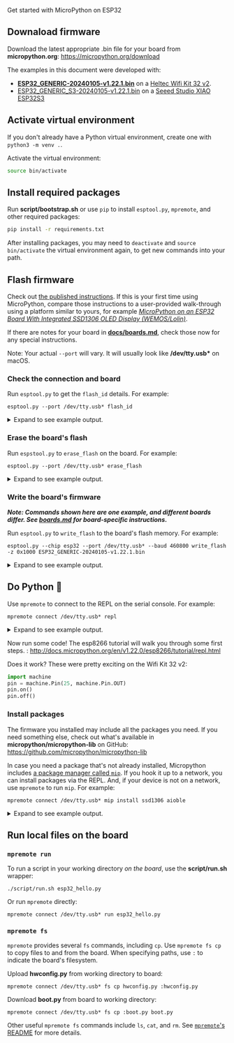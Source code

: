 Get started with MicroPython on ESP32

## Downaload firmware

Download the latest appropriate .bin file for your board from **micropython.org**:
<https://micropython.org/download>

The examples in this document were developed with:

* [**ESP32_GENERIC-20240105-v1.22.1.bin**](https://micropython.org/resources/firmware/ESP32_GENERIC-20240105-v1.22.1.bin) on a [Heltec Wifi Kit 32 v2](https://resource.heltec.cn/download/WiFi_Kit_32/WiFi%20Kit32.pdf).
* [ESP32_GENERIC_S3-20240105-v1.22.1.bin](https://micropython.org/resources/firmware/ESP32_GENERIC_S3-20240105-v1.22.1.bin) on a [Seeed Studio XIAO ESP32S3](https://wiki.seeedstudio.com/xiao_esp32s3_getting_started/)

## Activate virtual environment

If you don't already have a Python virtual environment, create one with `python3 -m venv .`.

Activate the virtual environment:

```bash
source bin/activate
```

## Install required packages

Run **script/bootstrap.sh** or use `pip` to install `esptool.py`, `mpremote`, and other required packages:

```bash
pip install -r requirements.txt
```

After installing packages, you may need to `deactivate` and `source bin/activate` the virtual environment again, to get new commands into your path.

## Flash firmware

Check out [the published instructions](https://docs.micropython.org/en/latest/esp32/tutorial/intro.html). If this is your first time using MicroPython, compare those instructions to a user-provided walk-through using a platform similar to yours, for example [_MicroPython on an ESP32 Board With Integrated SSD1306 OLED Display (WEMOS/Lolin)_](https://www.instructables.com/MicroPython-on-an-ESP32-Board-With-Integrated-SSD1/).

If there are notes for your board in [**docs/boards.md**](boards.md), check those now for any special instructions.

Note: Your actual `--port` will vary. It will usually look like **/dev/tty.usb\*** on macOS.

### Check the connection and board

Run `esptool.py` to get the `flash_id` details. For example:

```shell
esptool.py --port /dev/tty.usb* flash_id
```

<details><summary>Expand to see example output.</summary>
<p>

```text
(micropython) % esptool.py --port /dev/tty.usb* flash_id  
esptool.py v4.7.0
Serial port /dev/tty.usbserial-0001
Connecting......
Detecting chip type... Unsupported detection protocol, switching and trying again...
Connecting.......
Detecting chip type... ESP32
Chip is ESP32-D0WDQ6 (revision v1.0)
Features: WiFi, BT, Dual Core, 240MHz, VRef calibration in efuse, Coding Scheme None
Crystal is 26MHz
MAC: 30:ae:a4:bb:47:40
Uploading stub...
Running stub...
Stub running...
Manufacturer: c8
Device: 4017
Detected flash size: 8MB
Hard resetting via RTS pin...
```

</p>
</details>

### Erase the board's flash

Run `espstool.py` to `erase_flash` on the board. For example:

```shell
esptool.py --port /dev/tty.usb* erase_flash
```

<details><summary>Expand to see example output.</summary>
<p>

```text
(micropython) % esptool.py --port /dev/tty.usb* erase_flash
esptool.py v4.7.0
Serial port /dev/tty.usbserial-0001
Connecting.........
Detecting chip type... Unsupported detection protocol, switching and trying again...
Connecting.....
Detecting chip type... ESP32
Chip is ESP32-D0WDQ6 (revision v1.0)
Features: WiFi, BT, Dual Core, 240MHz, VRef calibration in efuse, Coding Scheme None
Crystal is 26MHz
MAC: 30:ae:a4:bb:47:40
Uploading stub...
Running stub...
Stub running...
Erasing flash (this may take a while)...
Chip erase completed successfully in 7.7s
Hard resetting via RTS pin...
```

</p>
</details>

### Write the board's firmware

**_Note: Commands shown here are one example, and different boards differ. See [**boards.md**](boards.md) for board-specific instructions._**

Run `esptool.py` to `write_flash` to the board's flash memory. For example:

```shell
esptool.py --chip esp32 --port /dev/tty.usb* --baud 460800 write_flash -z 0x1000 ESP32_GENERIC-20240105-v1.22.1.bin
```

<details><summary>Expand to see example output.</summary>
<p>

```text
(micropython) % esptool.py --chip esp32 --port /dev/tty.usb* --baud 460800 write_flash -z 0x1000 ESP32_GENERIC-20240105-v1.22.1.bin
esptool.py v4.7.0
Serial port /dev/tty.usbserial-0001
Connecting....
Chip is ESP32-D0WDQ6 (revision v1.0)
Features: WiFi, BT, Dual Core, 240MHz, VRef calibration in efuse, Coding Scheme None
Crystal is 26MHz
MAC: 30:ae:a4:bb:47:40
Uploading stub...
Running stub...
Stub running...
Changing baud rate to 460800
Changed.
Configuring flash size...
Flash will be erased from 0x00001000 to 0x001a9fff...
Compressed 1737664 bytes to 1143562...
Wrote 1737664 bytes (1143562 compressed) at 0x00001000 in 29.8 seconds (effective 467.0 kbit/s)...
Hash of data verified.

Leaving...
Hard resetting via RTS pin...
```

</p>
</details>

## Do Python :tada:

Use `mpremote` to connect to the REPL on the serial console. For example:

```shell
mpremote connect /dev/tty.usb* repl
```

<details><summary>Expand to see example output.</summary>
<p>

```text
(micropython) % mpremote connect list
/dev/cu.Bluetooth-Incoming-Port None 0000:0000 None None
/dev/cu.usbserial-0001 0001 10c4:ea60 Silicon Labs CP2102 USB to UART Bridge Controller

(micropython) % mpremote connect /dev/tty.usb* repl
Connected to MicroPython at /dev/tty.usbserial-0001
Use Ctrl-] or Ctrl-x to exit this shell

>>> print('Hello, World!')
Hello, World!
```

</p>
</details>

Now run some code! The esp8266 tutorial will walk you through some first steps. :
http://docs.micropython.org/en/v1.22.0/esp8266/tutorial/repl.html

Does it work? These were pretty exciting on the Wifi Kit 32 v2:

```python
import machine
pin = machine.Pin(25, machine.Pin.OUT)
pin.on()
pin.off()
```

### Install packages

The firmware you installed may include all the packages you need. If you need something else, check out what's available in **micropython/micropython-lib** on GitHub:
https://github.com/micropython/micropython-lib

In case you need a package that's not already installed, Micropython includes [a package manager called `mip`](https://docs.micropython.org/en/latest/reference/packages.html#installing-packages-with-mip). If you hook it up to a network, you can install packages via the REPL. And, if your device is not on a network, use `mpremote` to run `mip`. For example:

```shell
mpremote connect /dev/tty.usb* mip install ssd1306 aioble
```

<details><summary>Expand to see example output.</summary>
<p>

```text
(micropython) % mpremote connect /dev/tty.usb* mip install ssd1306 aioble
Install ssd1306
Installing ssd1306 (latest) from https://micropython.org/pi/v2 to /lib
Installing: /lib/ssd1306.mpy
Done
Install aioble
Installing aioble (latest) from https://micropython.org/pi/v2 to /lib
Installing: /lib/aioble/__init__.mpy
Installing: /lib/aioble/core.mpy
Installing: /lib/aioble/device.mpy
Installing: /lib/aioble/peripheral.mpy      
Installing: /lib/aioble/server.mpy
Installing: /lib/aioble/central.mpy         
Installing: /lib/aioble/client.mpy          
Installing: /lib/aioble/l2cap.mpy           
Installing: /lib/aioble/security.mpy
Done
```

</p>
</details>

## Run local files on the board

### `mpremote run`

To run a script in your working directory _on the board_, use the **script/run.sh** wrapper:

```shell
./script/run.sh esp32_hello.py
```

Or run `mpremote` directly:

```shell
mpremote connect /dev/tty.usb* run esp32_hello.py
```

### `mpremote fs`

`mpremote` provides several `fs` commands, including `cp`. Use `mpremote fs cp` to copy files to and from the board. When specifying paths, use `:` to indicate the board's filesystem.

Upload **hwconfig.py** from working directory to board:

```shell
mpremote connect /dev/tty.usb* fs cp hwconfig.py :hwconfig.py
```

Download **boot.py** from board to working directory:

```shell
mpremote connect /dev/tty.usb* fs cp :boot.py boot.py
```

Other useful `mpremote fs` commands include `ls`, `cat`, and `rm`. See [`mpremote`'s README](https://github.com/micropython/micropython/blob/master/tools/mpremote/README.md) for more details.
